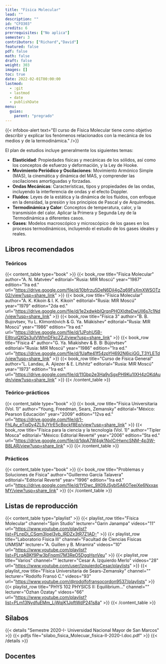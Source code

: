 ```yaml
---
title: "Física Molecular"
lead: ""
description: ""
id: "CFO303"
credits: 6
prerrequisites: ["No aplica"]
semester: 3
contributors: ["Richard","David"]
featured: false
pdf: false
math: false
draft: false
weight: 303
images: []
toc: true
date: 2022-02-01T00:00:00
lastmod:
  - :git
  - lastmod
  - date
  - publishDate
menu:
  guias:
    parent: "pregrado"
---
```


{{< infobox-alert text="El curso de Física Molecular tiene como objetivo describir y explicar los fenómenos relacionados con la mecánica de los medios y de la termodinámica." />}}

El plan de estudios incluye generalmente los siguientes temas:

- **Elasticidad**: Propiedades físicas y mecánicas de los sólidos, así como los conceptos de esfuerzo y deformación, y la Ley de Hooke.
- **Movimiento Periódico y Oscilaciones**: Movimiento Armónico Simple (MAS), la cinemática y dinámica del MAS, y comprender las oscilaciones amortiguadas y forzadas.
- **Ondas Mecánicas**: Características, tipos y propiedades de las ondas, incluyendo la interferencia de ondas y el efecto Doppler.
- **Fluidos**: Leyes de la estática y la dinámica de los fluidos, con enfoque en la densidad, la presión y los principios de Pascal y de Arquímedes.
- **Termodinámica y Calor**: Conceptos de temperatura, calor, y la transmisión del calor. Aplicar la Primera y Segunda Ley de la Termodinámica a diferentes casos.
- **Gases**: Modelos macroscópico y microscópico de los gases en los procesos termodinámicos, incluyendo el estudio de los gases ideales y reales.

## Libros recomendados

### Teóricos

{{< content_table type="book" >}}
  {{< book_row title="Física Molecular" author="A. N. Matvéev" editorial="Rusia: MIR Moscú" year="1987" edition="1ra ed." url="https://drive.google.com/file/d/10bfrzu5DeN6DjI4gZq69FsXmXWSOTz02/view?usp=share_link" >}}
  {{< book_row title="Física Molecular" author="A. K. Kikoin & I. K. Kikoin" editorial="Rusia: MIR Moscú" year="1979" edition="2da ed." url="https://drive.google.com/file/d/1e2xdwkblQrqnPHOXldteDwUII6s7c1Nd/view?usp=share_link" >}}
  {{< book_row title="Física 3" author="B. B. Bujovtsev, Yu L. Klimontóvich & G. Ya. Miákishev" editorial="Rusia: MIR Moscú" year="1986" edition="1ra ed." url="https://drive.google.com/file/d/1JPohU5B-E8truiQXQs3uIVWhnDFkcZZJ/view?usp=share_link" >}}
  {{< book_row title="Física 4" author="G. Ya. Miakishev & B. B: Bújovtsev" editorial="Rusia: MIR Moscú" year="1986" edition="1ra ed." url="https://drive.google.com/file/d/1Uafte41f54zpYH692N6iciGG_T3YLETd/view?usp=share_link" >}}
  {{< book_row title="Curso de Física General" author="L. Landau, A. Ajiezer & E. Lifshitz" editorial="Rusia: MIR Moscú" year="1973" edition="1ra ed." url="https://drive.google.com/file/d/11Gbp2e3Ha9ySgxPH9Ku1IXH4zOKdAudn/view?usp=share_link" >}}
{{< /content_table >}}

### Teórico-prácticos

{{< content_table type="book" >}}
  {{< book_row title="Física Universitaria (Vol. 1)" author="Young, Freedman, Sears, Zemansky" editorial="México: Pearson Educación" year="2009" edition="12va ed." url="https://drive.google.com/file/d/1-FhLAv_eTiqDy4ZL9JYtrE5cBpckf8Eq/view?usp=share_link" >}}
  {{< book_row title="Física para la ciencia y la tecnología (Vol. 1)" author="Tipler Mosca" editorial="México: Editorial Reverté" year="2006" edition="5ta ed." url="https://drive.google.com/file/d/1dpA7W4gk1NxICrHwncSNM-4p3W-B8LAR/view?usp=share_link" >}}
{{< /content_table >}}

### Prácticos

{{< content_table type="book" >}}
  {{< book_row title="Problemas y Soluciones de Física" author="Guillermo García Talavera" editorial="Editorial Reverté" year="1996" edition="1ra ed." url="https://drive.google.com/file/d/1YDwc_9X09JSybl5A6OTeeiXe6NxxaxMY/view?usp=share_link" >}}
{{< /content_table >}}

## Listas de reproducción

{{< content_table type="playlist" >}}
  {{< playlist_row title="Física Molecular" channel="Spin Studio" lecturer="Garin Janampa" videos="11" url="https://www.youtube.com/playlist?list=PLnpDi_CSqm3IoeI3vb_IRDZx3tR7Z1AD-" >}}
  {{< playlist_row title="Laboratorio Física III" channel="Facultad de Ciencias Físicas UNMSM" lecturer="A. Guillen y B. Miramira" videos="10" url="https://www.youtube.com/playlist?list=PLrqABKf9Pw3bFnqmI7M3ReO5DggHsnVeu" >}}
  {{< playlist_row title="Varios" channel="" lecturer="Cesar A. Izquierdo Merlo" videos="28" url="https://www.youtube.com/user/IzquierdoCesar/playlists" >}}
  {{< playlist_row title="Física Universitaria de Sears-Zemansky" channel="" lecturer="Rodolfo Fransó C." videos="93" url="https://www.youtube.com/@rodolfofransocordon9537/playlists" >}}
  {{< playlist_row title="PHYS 102 PHYSICS II: Equilibrium..." channel="" lecturer="Özhan Özatay" videos="66" url="https://www.youtube.com/playlist?list=PLm13NydfuEMm_LjWqjK1JpftWdP241s8a" >}}
{{< /content_table >}}

## Sílabos

{{< details "Semestre 2020-I- Universidad Nacional Mayor de San Marcos" >}}
  {{< pdfjs file="silabo_fisica_Molecuar_fisica-II-2020-I.doc.pdf" >}}
{{< /details >}}

## Docentes
